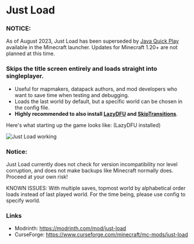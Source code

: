 # Just Load

### NOTICE:
As of August 2023, Just Load has been superseded by [Java Quick Play](https://www.minecraft.net/en-us/article/quick-play-coming-java-and-bedrock-edition) available in the Minecraft launcher. Updates for Minecraft 1.20+ are not planned at this time.

### **Skips the title screen entirely and loads straight into singleplayer.**

- Useful for mapmakers, datapack authors, and mod developers who want to save time when testing and debugging.
- Loads the last world by default, but a specific world can be chosen in the config file.
- **Highly recommended to also install [LazyDFU](https://modrinth.com/mod/lazydfu) and [SkipTransitions](https://modrinth.com/mod/skip-transitions)**.

Here's what starting up the game looks like: (LazyDFU installed)

![Just Load working](https://i.ibb.co/R4qkCz6/justload-comp.webp)

### Notice:

Just Load currently does not check for version incompatibility nor level corruption, and does not make backups like Minecraft normally does. Proceed at your own risk!

KNOWN ISSUES: With multiple saves, topmost world by alphabetical order loads instead of last played world. For the time being, please use config to specify world.

### Links

- Modrinth: https://modrinth.com/mod/just-load
- CurseForge: https://www.curseforge.com/minecraft/mc-mods/just-load
